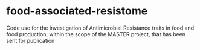 # food-associated-resistome
Code use for the investigation of Antimicrobial Resistance traits in food and food production, within the scope of the MASTER project, that has been sent for publication
